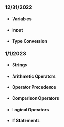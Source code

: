 ### 12/31/2022 ###
- #### Variables
- #### Input
- #### Type Conversion

### 1/1/2023 ###
- #### Strings
- #### Arithmetic Operators
- #### Operator Precedence
- #### Comparison Operators
- #### Logical Operators
- #### If Statements